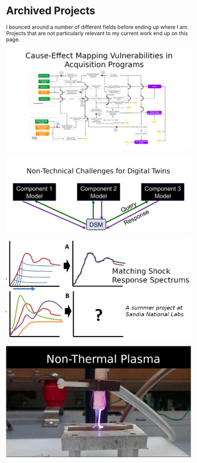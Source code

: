 # Archived Projects

I bounced around a number of different fields before ending up where I am. Projects that are not particularly relevant to my current work end up on this page.

[<img style="float: center;" width=800 src="/docs/assets/archived_projects/banner_cause_effect.png">](/pages/archived_projects/cause_effect.md)

[<img style="float: center;" width=800 src="/docs/assets/archived_projects/banner_digital_twin.png">](/pages/archived_projects/digital_twin.md)

[<img style="float: center;" width=800 src="/docs/assets/archived_projects/banner_shock.png">](/pages/archived_projects/shock.md)

[<img style="float: center;" width=800 src="/docs/assets/archived_projects/banner_plasma.jpg">](/pages/archived_projects/plasma.md)
